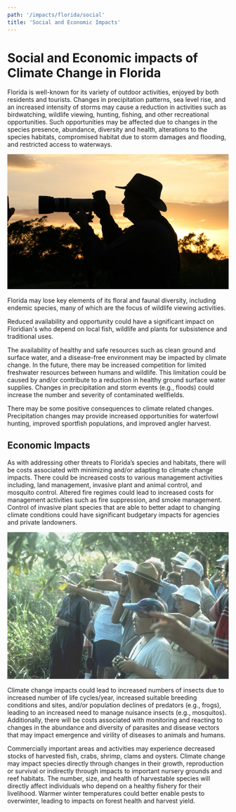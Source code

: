 ```yaml
---
path: '/impacts/florida/social'
title: 'Social and Economic Impacts'
---
```


# Social and Economic impacts of Climate Change in Florida

Florida is well-known for its variety of outdoor activities, enjoyed by both residents and tourists. Changes in precipitation patterns, sea level rise, and an increased intensity of storms may cause a reduction in activities such as birdwatching, wildlife viewing, hunting, fishing, and other recreational opportunities. Such opportunities may be affected due to changes in the species presence, abundance, diversity and health, alterations to the species habitats, compromised habitat due to storm damages and flooding, and restricted access to waterways.

<!-- https://www.flickr.com/photos/evergladesnps/9258239728/ -->
![Photography photo](9258239728_e15e2f4894_k.jpg 'Photo: R. Cammauf.')

Florida may lose key elements of its floral and faunal diversity, including endemic species, many of which are the focus of wildlife viewing activities.

Reduced availability and opportunity could have a significant impact on Floridian's who depend on local fish, wildlife and plants for subsistence and traditional uses.

The availability of healthy and safe resources such as clean ground and surface water, and a disease-free environment may be impacted by climate change. In the future, there may be increased competition for limited freshwater resources between humans and wildlife. This limitation could be caused by and/or contribute to a reduction in healthy ground surface water supplies. Changes in precipitation and storm events (e.g., floods) could increase the number and severity of contaminated wellfields.

There may be some positive consequences to climate related changes. Precipitation changes may provide increased opportunities for waterfowl hunting, improved sportfish populations, and improved angler harvest.

## Economic Impacts

As with addressing other threats to Florida’s species and habitats, there will be costs associated with minimizing and/or adapting to climate change impacts. There could be increased costs to various management activities including, land management, invasive plant and animal control, and mosquito control. Altered fire regimes could lead to increased costs for management activities such as fire suppression, and smoke management. Control of invasive plant species that are able to better adapt to changing climate conditions could have significant budgetary impacts for agencies and private landowners.

<!-- https://www.flickr.com/photos/evergladesnps/9258333562/in/album-72157634585832508/ -->
<!-- ![Birdwatching photo](9258333562_1c3213d91e_k.jpg 'Photo: NPS') -->

<div class="float-right thumbnail-large">
<img src="9258333562_1c3213d91e_k.jpg" alt="Birdwatching photo" />
<!-- https://www.flickr.com/photos/evergladesnps/9099355261/ -->
</div>


Climate change impacts could lead to increased numbers of insects due to increased number of life cycles/year, increased suitable breeding conditions and sites, and/or population declines of predators (e.g., frogs), leading to an increased need to manage nuisance insects (e.g., mosquitos). Additionally, there will be costs associated with monitoring and reacting to changes in the abundance and diversity of parasites and disease vectors that may impact emergence and virility of diseases to animals and humans.

Commercially important areas and activities may experience decreased stocks of harvested fish, crabs, shrimp, clams and oysters. Climate change may impact species directly through changes in their growth, reproduction or survival or indirectly through impacts to important nursery grounds and reef habitats. The number, size, and health of harvestable species will directly affect individuals who depend on a healthy fishery for their livelihood. Warmer winter temperatures could better enable pests to overwinter, leading to impacts on forest health and harvest yield.

